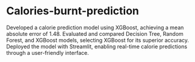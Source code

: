 # Calories-burnt-prediction
Developed a calorie prediction model using XGBoost, achieving a mean absolute error of 1.48.
Evaluated and compared Decision Tree, Random Forest, and XGBoost models, selecting XGBoost for its superior accuracy.
Deployed the model with Streamlit, enabling real-time calorie predictions through a user-friendly interface.
